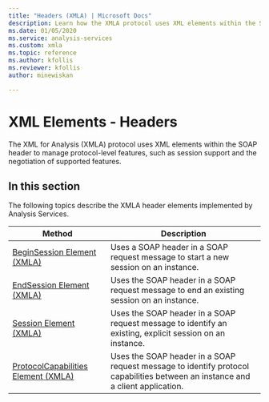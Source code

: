 ```yaml
---
title: "Headers (XMLA) | Microsoft Docs"
description: Learn how the XMLA protocol uses XML elements within the SOAP header to manage protocol-level features, such as session support and the negotiation of supported features.
ms.date: 01/05/2020
ms.service: analysis-services
ms.custom: xmla
ms.topic: reference
ms.author: kfollis
ms.reviewer: kfollis
author: minewiskan

---
```

# XML Elements - Headers

  The XML for Analysis (XMLA) protocol uses XML elements within the SOAP header to manage protocol-level features, such as session support and the negotiation of supported features.  
  
## In this section  
 The following topics describe the XMLA header elements implemented by Analysis Services.  
  
|Method|Description|  
|------------|-----------------|  
|[BeginSession Element &#40;XMLA&#41;](../xml-elements-headers/beginsession-element-xmla.md)|Uses a SOAP header in a SOAP request message to start a new session on an instance.|  
|[EndSession Element &#40;XMLA&#41;](../xml-elements-headers/endsession-element-xmla.md)|Uses the SOAP header in a SOAP request message to end an existing session on an instance.|  
|[Session Element &#40;XMLA&#41;](../xml-elements-headers/session-element-xmla.md)|Uses the SOAP header in a SOAP request message to identify an existing, explicit session on an instance.|  
|[ProtocolCapabilities Element &#40;XMLA&#41;](../xml-elements-headers/protocolcapabilities-element-xmla.md)|Uses the SOAP header in a SOAP request message to identify protocol capabilities between an instance and a client application.| 